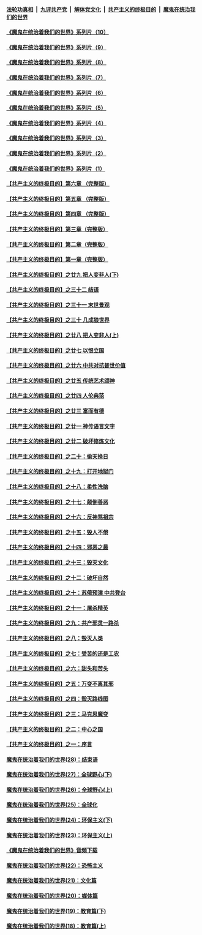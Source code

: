 ####  [法轮功真相](../../../../basic/blob/master/README.md?t=08111302) &nbsp;|&nbsp; [九评共产党](../../../../9ping.md/blob/master/README.md?t=08111302) &nbsp;|&nbsp; [解体党文化](../../../../jtdwh.md/blob/master/README.md?t=08111302)  &nbsp;|&nbsp; [共产主义的终极目的](../../../../gczydzjmd.md/blob/master/README.md?t=08111302) &nbsp;|&nbsp; [魔鬼在统治我们的世界](../../../../mgztzwmdsj.md/blob/master/README.md?t=08111302) 

#### [《魔鬼在统治着我们的世界》系列片（10）](../pages/nsc422/n12292670.md?t=08111302) 

#### [《魔鬼在统治着我们的世界》系列片（9）](../pages/nsc422/n12290859.md?t=08111302) 

#### [《魔鬼在统治着我们的世界》系列片（8）](../pages/nsc422/n12287445.md?t=08111302) 

#### [《魔鬼在统治着我们的世界》系列片（7）](../pages/nsc422/n12283425.md?t=08111302) 

#### [《魔鬼在统治着我们的世界》系列片（6）](../pages/nsc422/n12282314.md?t=08111302) 

#### [《魔鬼在统治着我们的世界》系列片（5）](../pages/nsc422/n12281419.md?t=08111302) 

#### [《魔鬼在统治着我们的世界》系列片（4）](../pages/nsc422/n12274024.md?t=08111302) 

#### [《魔鬼在统治着我们的世界》系列片（3）](../pages/nsc422/n12271322.md?t=08111302) 

#### [《魔鬼在统治着我们的世界》系列片（2）](../pages/nsc422/n12269049.md?t=08111302) 

#### [《魔鬼在统治着我们的世界》系列片（1）](../pages/nsc422/n12267575.md?t=08111302) 

#### [【共产主义的终极目的】第六章 （完整版）](../pages/nsc422/n11428913.md?t=08111302) 

#### [【共产主义的终极目的】第五章 （完整版）](../pages/nsc422/n11428912.md?t=08111302) 

#### [【共产主义的终极目的】第四章 （完整版）](../pages/nsc422/n11428907.md?t=08111302) 

#### [【共产主义的终极目的】第三章（完整版）](../pages/nsc422/n11428848.md?t=08111302) 

#### [【共产主义的终极目的】第二章（完整版）](../pages/nsc422/n11428831.md?t=08111302) 

#### [【共产主义的终极目的】第一章（完整版）](../pages/nsc422/n11417651.md?t=08111302) 

#### [【共产主义的终极目的】之廿九 把人变非人(下)](../pages/nsc422/n11344140.md?t=08111302) 

#### [【共产主义的终极目的】之三十二 结语](../pages/nsc422/n11360535.md?t=08111302) 

#### [【共产主义的终极目的】之三十一 末世景观](../pages/nsc422/n11351129.md?t=08111302) 

#### [【共产主义的终极目的】之三十 几成狼世界](../pages/nsc422/n11348280.md?t=08111302) 

#### [【共产主义的终极目的】之廿八 把人变非人(上)](../pages/nsc422/n11340492.md?t=08111302) 

#### [【共产主义的终极目的】之廿七 以恨立国](../pages/nsc422/n11336944.md?t=08111302) 

#### [【共产主义的终极目的】之廿六 中共对抗普世价值](../pages/nsc422/n11324785.md?t=08111302) 

#### [【共产主义的终极目的】之廿五 传统艺术颂神](../pages/nsc422/n11296396.md?t=08111302) 

#### [【共产主义的终极目的】之廿四 人伦典范](../pages/nsc422/n11296397.md?t=08111302) 

#### [【共产主义的终极目的】之廿三 富而有德](../pages/nsc422/n11283598.md?t=08111302) 

#### [【共产主义的终极目的】之廿一 神传语言文字](../pages/nsc422/n11263265.md?t=08111302) 

#### [【共产主义的终极目的】之廿二 破坏修炼文化](../pages/nsc422/n11245728.md?t=08111302) 

#### [【共产主义的终极目的】之二十：偷天换日](../pages/nsc422/n11238846.md?t=08111302) 

#### [【共产主义的终极目的】之十九：打开地狱门](../pages/nsc422/n11206376.md?t=08111302) 

#### [【共产主义的终极目的】之十八：柔性洗脑](../pages/nsc422/n11199994.md?t=08111302) 

#### [【共产主义的终极目的】之十七：颠倒善恶](../pages/nsc422/n11179782.md?t=08111302) 

#### [【共产主义的终极目的】之十六：反神骂祖宗](../pages/nsc422/n11166798.md?t=08111302) 

#### [【共产主义的终极目的】之十五：毁人不倦](../pages/nsc422/n11166792.md?t=08111302) 

#### [【共产主义的终极目的】之十四：邪恶之最](../pages/nsc422/n11150249.md?t=08111302) 

#### [【共产主义的终极目的】之十三：毁灭文化](../pages/nsc422/n11135227.md?t=08111302) 

#### [【共产主义的终极目的】之十二：破坏自然](../pages/nsc422/n11135214.md?t=08111302) 

#### [【共产主义的终极目的】之十：苏俄预演 中共登台](../pages/nsc422/n11118424.md?t=08111302) 

#### [【共产主义的终极目的】之十一：屠杀精英](../pages/nsc422/n11118442.md?t=08111302) 

#### [【共产主义的终极目的】之九：共产邪灵一路杀](../pages/nsc422/n11114139.md?t=08111302) 

#### [【共产主义的终极目的】之八：毁灭人类](../pages/nsc422/n11108503.md?t=08111302) 

#### [【共产主义的终极目的】之七：受苦的还是工农](../pages/nsc422/n11101809.md?t=08111302) 

#### [【共产主义的终极目的】之六：甜头和苦头](../pages/nsc422/n11096971.md?t=08111302) 

#### [【共产主义的终极目的】之五：万变不离其邪](../pages/nsc422/n11091285.md?t=08111302) 

#### [【共产主义的终极目的】之四：毁灭路线图](../pages/nsc422/n11086284.md?t=08111302) 

#### [【共产主义的终极目的】之三：马克思魔变](../pages/nsc422/n11061941.md?t=08111302) 

#### [【共产主义的终极目的】之二：中心之国](../pages/nsc422/n11047728.md?t=08111302) 

#### [【共产主义的终极目的】之一：序言](../pages/nsc422/n11086077.md?t=08111302) 

#### [魔鬼在统治着我们的世界(28)：结束语](../pages/nsc422/n10936246.md?t=08111302) 

#### [魔鬼在统治着我们的世界(27)：全球野心(下)](../pages/nsc422/n10928319.md?t=08111302) 

#### [魔鬼在统治着我们的世界(26)：全球野心(上)](../pages/nsc422/n10900318.md?t=08111302) 

#### [魔鬼在统治着我们的世界(25)：全球化](../pages/nsc422/n10788205.md?t=08111302) 

#### [魔鬼在统治着我们的世界(24)：环保主义(下)](../pages/nsc422/n10695307.md?t=08111302) 

#### [魔鬼在统治着我们的世界(23)：环保主义(上)](../pages/nsc422/n10688613.md?t=08111302) 

#### [《魔鬼在统治着我们的世界》音频下载](../pages/nsc422/n10635553.md?t=08111302) 

#### [魔鬼在统治着我们的世界(22)：恐怖主义](../pages/nsc422/n10614727.md?t=08111302) 

#### [魔鬼在统治着我们的世界(21)：文化篇](../pages/nsc422/n10597706.md?t=08111302) 

#### [魔鬼在统治着我们的世界(20)：媒体篇](../pages/nsc422/n10586579.md?t=08111302) 

#### [魔鬼在统治着我们的世界(19)：教育篇(下)](../pages/nsc422/n10564808.md?t=08111302) 

#### [魔鬼在统治着我们的世界(18)：教育篇(上)](../pages/nsc422/n10526970.md?t=08111302) 

